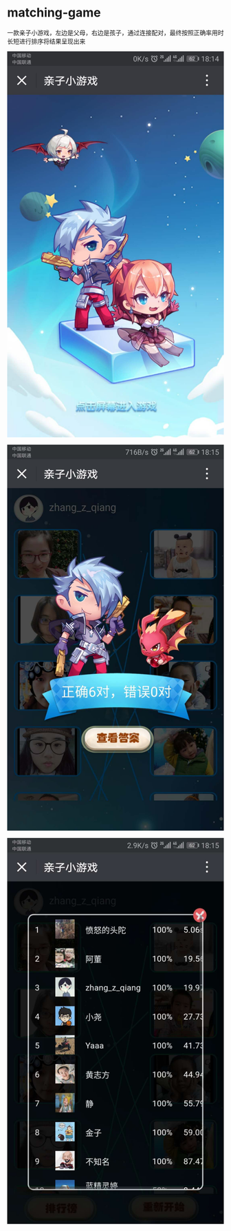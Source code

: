 # matching-game

一款亲子小游戏，左边是父母，右边是孩子，通过连接配对，最终按照正确率用时长短进行排序将结果呈现出来

![开始](/src/image/01.jpg)

![查看结果](/src/image/02.jpg)

![成绩列表](/src/image/03.jpg)
